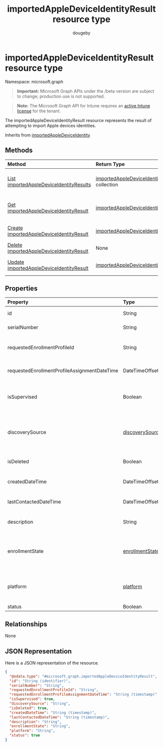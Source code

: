 ﻿---
title: "importedAppleDeviceIdentityResult resource type"
description: "The importedAppleDeviceIdentityResult resource represents the result of attempting to import Apple devices identities."
author: "dougeby"
localization_priority: Normal
ms.prod: "intune"
doc_type: resourcePageType
---

# importedAppleDeviceIdentityResult resource type

Namespace: microsoft.graph

> **Important:** Microsoft Graph APIs under the /beta version are subject to change; production use is not supported.

> **Note:** The Microsoft Graph API for Intune requires an [active Intune license](https://go.microsoft.com/fwlink/?linkid=839381) for the tenant.

The importedAppleDeviceIdentityResult resource represents the result of attempting to import Apple devices identities.

Inherits from [importedAppleDeviceIdentity](../resources/intune-enrollment-importedappledeviceidentity.md)

## Methods

| Method                                                                                                           | Return Type                                                                                                         | Description                                                                                                                                                |
| :--------------------------------------------------------------------------------------------------------------- | :------------------------------------------------------------------------------------------------------------------ | :--------------------------------------------------------------------------------------------------------------------------------------------------------- |
| [List importedAppleDeviceIdentityResults](../api/intune-enrollment-importedappledeviceidentityresult-list.md)    | [importedAppleDeviceIdentityResult](../resources/intune-enrollment-importedappledeviceidentityresult.md) collection | List properties and relationships of the [importedAppleDeviceIdentityResult](../resources/intune-enrollment-importedappledeviceidentityresult.md) objects. |
| [Get importedAppleDeviceIdentityResult](../api/intune-enrollment-importedappledeviceidentityresult-get.md)       | [importedAppleDeviceIdentityResult](../resources/intune-enrollment-importedappledeviceidentityresult.md)            | Read properties and relationships of the [importedAppleDeviceIdentityResult](../resources/intune-enrollment-importedappledeviceidentityresult.md) object.  |
| [Create importedAppleDeviceIdentityResult](../api/intune-enrollment-importedappledeviceidentityresult-create.md) | [importedAppleDeviceIdentityResult](../resources/intune-enrollment-importedappledeviceidentityresult.md)            | Create a new [importedAppleDeviceIdentityResult](../resources/intune-enrollment-importedappledeviceidentityresult.md) object.                              |
| [Delete importedAppleDeviceIdentityResult](../api/intune-enrollment-importedappledeviceidentityresult-delete.md) | None                                                                                                                | Deletes a [importedAppleDeviceIdentityResult](../resources/intune-enrollment-importedappledeviceidentityresult.md).                                        |
| [Update importedAppleDeviceIdentityResult](../api/intune-enrollment-importedappledeviceidentityresult-update.md) | [importedAppleDeviceIdentityResult](../resources/intune-enrollment-importedappledeviceidentityresult.md)            | Update the properties of a [importedAppleDeviceIdentityResult](../resources/intune-enrollment-importedappledeviceidentityresult.md) object.                |

## Properties

| Property                                     | Type                                                                 | Description                                                                                                                                                                                                                                     |
| :------------------------------------------- | :------------------------------------------------------------------- | :---------------------------------------------------------------------------------------------------------------------------------------------------------------------------------------------------------------------------------------------- |
| id                                           | String                                                               | Key of the entity. Inherited from [importedAppleDeviceIdentity](../resources/intune-enrollment-importedappledeviceidentity.md)                                                                                                                  |
| serialNumber                                 | String                                                               | Device serial number Inherited from [importedAppleDeviceIdentity](../resources/intune-enrollment-importedappledeviceidentity.md)                                                                                                                |
| requestedEnrollmentProfileId                 | String                                                               | Enrollment profile Id admin intends to apply to the device during next enrollment Inherited from [importedAppleDeviceIdentity](../resources/intune-enrollment-importedappledeviceidentity.md)                                                   |
| requestedEnrollmentProfileAssignmentDateTime | DateTimeOffset                                                       | The time enrollment profile was assigned to the device Inherited from [importedAppleDeviceIdentity](../resources/intune-enrollment-importedappledeviceidentity.md)                                                                              |
| isSupervised                                 | Boolean                                                              | Indicates if the Apple device is supervised. More information is at: https://support.apple.com/HT202837 Inherited from [importedAppleDeviceIdentity](../resources/intune-enrollment-importedappledeviceidentity.md)                             |
| discoverySource                              | [discoverySource](../resources/intune-enrollment-discoverysource.md) | Apple device discovery source. Inherited from [importedAppleDeviceIdentity](../resources/intune-enrollment-importedappledeviceidentity.md). Possible values are: `unknown`, `adminImport`, `deviceEnrollmentProgram`.                           |
| isDeleted                                    | Boolean                                                              | Indicates if the device is deleted from Apple Business Manager Inherited from [importedAppleDeviceIdentity](../resources/intune-enrollment-importedappledeviceidentity.md)                                                                      |
| createdDateTime                              | DateTimeOffset                                                       | Created Date Time of the device Inherited from [importedAppleDeviceIdentity](../resources/intune-enrollment-importedappledeviceidentity.md)                                                                                                     |
| lastContactedDateTime                        | DateTimeOffset                                                       | Last Contacted Date Time of the device Inherited from [importedAppleDeviceIdentity](../resources/intune-enrollment-importedappledeviceidentity.md)                                                                                              |
| description                                  | String                                                               | The description of the device Inherited from [importedAppleDeviceIdentity](../resources/intune-enrollment-importedappledeviceidentity.md)                                                                                                       |
| enrollmentState                              | [enrollmentState](../resources/intune-shared-enrollmentstate.md)     | The state of the device in Intune Inherited from [importedAppleDeviceIdentity](../resources/intune-enrollment-importedappledeviceidentity.md). Possible values are: `unknown`, `enrolled`, `pendingReset`, `failed`, `notContacted`, `blocked`. |
| platform                                     | [platform](../resources/intune-enrollment-platform.md)               | The platform of the Device. Inherited from [importedAppleDeviceIdentity](../resources/intune-enrollment-importedappledeviceidentity.md). Possible values are: `unknown`, `ios`, `android`, `windows`, `windowsMobile`, `macOS`.                 |
| status                                       | Boolean                                                              | Status of imported device identity                                                                                                                                                                                                              |

## Relationships

None

## JSON Representation

Here is a JSON representation of the resource.

<!-- {
  "blockType": "resource",
  "keyProperty": "id",
  "@odata.type": "microsoft.graph.importedAppleDeviceIdentityResult"
}
-->

```json
{
  "@odata.type": "#microsoft.graph.importedAppleDeviceIdentityResult",
  "id": "String (identifier)",
  "serialNumber": "String",
  "requestedEnrollmentProfileId": "String",
  "requestedEnrollmentProfileAssignmentDateTime": "String (timestamp)",
  "isSupervised": true,
  "discoverySource": "String",
  "isDeleted": true,
  "createdDateTime": "String (timestamp)",
  "lastContactedDateTime": "String (timestamp)",
  "description": "String",
  "enrollmentState": "String",
  "platform": "String",
  "status": true
}
```
